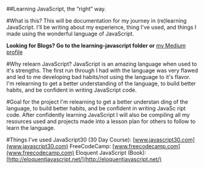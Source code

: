 ##Learning JavaScript, the “right” way.

#What is this?
This will be documentation for my journey in (re)learning JavaScript. I'll be writing about my experience, thing I've used, and things I made using the wonderful language of JavaScript.

**Looking for Blogs? Go to the learning-javascript folder or** [my Medium profile](www.medium.com/ianmurawski)

#Why relearn JavaScript?
JavaScript is an amazing language when used to it's strengths. The first run through I had with the language was very flawed and led to me developing bad habits/not using the language to it's flavor. I'm relearning to get a better understanding of the language, to build better habits, and be confident in writing JavaScript code.

#Goal for the project
I'm relearning to get a better understan
ding of the language, to build better habits, and be confident in writing JavaSc
ript code. After confidently learning JavaScript I will also be compiling all my resources used and projects made into a lesson plan for others to follow to learn the language.

#Things I've used
JavaScript30 (30 Day Course): [www.javascript30.com](www.javascript30.com)
FreeCodeCamp: [www.freecodecamp.com](www.freecodecamp.com)
Eloquent JavaScript (Book): [http://eloquentjavascript.net/](http://eloquentjavascript.net/)

